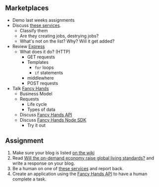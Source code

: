 ## Marketplaces

* Demo last weeks assignments
* Discuss [these services](https://docs.google.com/spreadsheets/d/10U8BtrQON8WmT7pfvaGjnsY4YgcDEW0T-niR0tmqV10/edit#gid=0).
  * Classify them
  * Are they creating jobs, destrying jobs?
  * What's not on the list? Why? Will it get added?
* Review [Express](http://expressjs.com/)
  * What does it do? (HTTP)
    * GET requests
    * Templates
        * `for` loops
  	  * `if` statements
    * middlewhere
    * POST requests
* Talk [Fancy Hands](https://www.fancyhands.com)
    * Business Model
    * Requests
      * Life cycle
      * Types of data
    * Discuss [Fancy Hands API](https://www.fancyhands.com/developer)
    * Discuss [Fancy Hands Node SDK](https://github.com/fancyhands/fancyhands-node)
      * Try it out

## Assignment

1. Make sure your blog is listed [on the wiki](https://github.com/tedroden/nyu-labor-class/wiki)
2. Read [Will the on-demand economy raise global living standards?](https://www.weforum.org/agenda/2015/09/will-the-on-demand-economy-raise-global-living-standards/) and write a response on your blog.
3. Be a human on one of [these services](https://docs.google.com/spreadsheets/d/10U8BtrQON8WmT7pfvaGjnsY4YgcDEW0T-niR0tmqV10/edit#gid=0) and report back.
4. Create an application using the [Fancy Hands API](https://www.fancyhands.com/api) to have a human complete a task.

